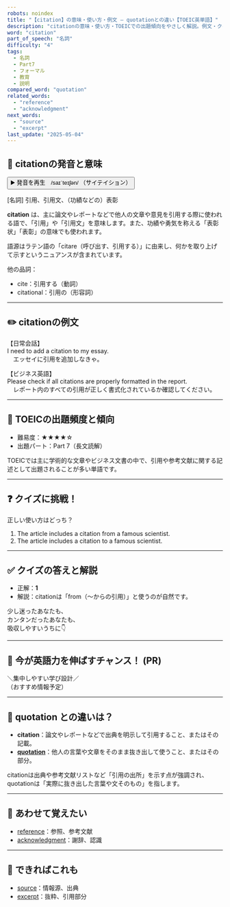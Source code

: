 ```yaml
---
robots: noindex
title: "【citation】の意味・使い方・例文 ― quotationとの違い【TOEIC英単語】"
description: "citationの意味・使い方・TOEICでの出題傾向をやさしく解説。例文・クイズ付きでquotationとの違いもわかりやすく学べます。"
word: "citation"
part_of_speech: "名詞"
difficulty: "4"
tags:
  - 名詞
  - Part7
  - フォーマル
  - 教育
  - 説明
compared_word: "quotation"
related_words:
  - "reference"
  - "acknowledgment"
next_words:
  - "source"
  - "excerpt"
last_update: "2025-05-04"
---
```


## 🔰 citationの発音と意味

<button class="play-audio" onclick="playTTS('citation')">
  <span class="play-audio-main">
    ▶️ 発音を再生　/saɪˈteɪʃən/
  </span>
  <span class="play-audio-sub">
    （サイテイション）
  </span>
</button>

[名詞] 引用、引用文、（功績などの）表彰

**citation** は、主に論文やレポートなどで他人の文章や意見を引用する際に使われる語で、「引用」や「引用文」を意味します。また、功績や勇気を称える「表彰状」「表彰」の意味でも使われます。

語源はラテン語の「citare（呼び出す、引用する）」に由来し、何かを取り上げて示すというニュアンスが含まれています。

他の品詞：  
- cite：引用する（動詞）
- citational：引用の（形容詞）

---

## ✏️ citationの例文

【日常会話】  
I need to add a citation to my essay.  
　エッセイに引用を追加しなきゃ。

【ビジネス英語】  
Please check if all citations are properly formatted in the report.  
　レポート内のすべての引用が正しく書式化されているか確認してください。

---

## 🎯 TOEICの出題頻度と傾向

- 難易度：★★★★☆
- 出題パート：Part 7（長文読解）

TOEICでは主に学術的な文章やビジネス文書の中で、引用や参考文献に関する記述として出題されることが多い単語です。

---

## ❓ クイズに挑戦！

正しい使い方はどっち？

1. The article includes a citation from a famous scientist.  
2. The article includes a citation to a famous scientist.

---

## ✅ クイズの答えと解説

- 正解：**1**
- 解説：citationは「from（～からの引用）」と使うのが自然です。

少し迷ったあなたも、  
カンタンだったあなたも、  
吸収しやすいうちに👇️

---

## 🚀 今が英語力を伸ばすチャンス！ (PR)

<div class="info-center">
＼集中しやすい学び設計／<br>  
（おすすめ情報予定）
</div>

---

## 🤔  quotation との違いは？

- **citation**：論文やレポートなどで出典を明示して引用すること、またはその記載。
- **[quotation](/quotation)**：他人の言葉や文章をそのまま抜き出して使うこと、またはその部分。

citationは出典や参考文献リストなど「引用の出所」を示す点が強調され、quotationは「実際に抜き出した言葉や文そのもの」を指します。

---

## 🧩 あわせて覚えたい

- [reference](/reference)：参照、参考文献
- [acknowledgment](/acknowledgment)：謝辞、認識

---

## 📖 できればこれも

- [source](/source)：情報源、出典
- [excerpt](/excerpt)：抜粋、引用部分

<!-- cvid: aid41_bid38 -->
